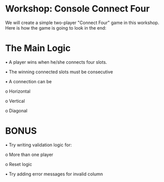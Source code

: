 # Workshop: Console Connect Four

We will create a simple two-player "Connect Four" game in this workshop. Here is how the game is going to look in the end:
     
 # The Main Logic
 
•	A player wins when he/she connects four slots.

•	The winning connected slots must be consecutive

•	A connection can be

o	Horizontal

o	Vertical

o	Diagonal

# BONUS

•	Try writing validation logic for:

o	More than one player

o	Reset logic

•	Try adding error messages for invalid column

